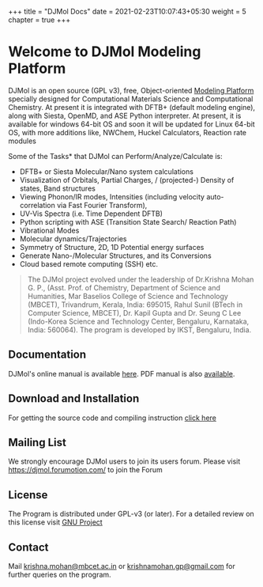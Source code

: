 +++
title = "DJMol Docs"
date = 2021-02-23T10:07:43+05:30
weight = 5
chapter = true
+++


# Welcome to DJMol Modeling Platform

DJMol is an open source (GPL v3), free, Object-oriented [Modeling Platform](https://en.wikipedia.org/wiki/Molecular_design_software) specially designed for Computational Materials Science and Computational Chemistry. At present it is integrated with DFTB+ (default modeling engine), along with Siesta, OpenMD, and ASE Python interpreter. At present, it is available for windows 64-bit OS and soon it will be updated for Linux 64-bit OS, with more additions like, NWChem, Huckel Calculators, Reaction rate modules

Some of the Tasks* that DJMol can Perform/Analyze/Calculate is:
+ DFTB+ or Siesta Molecular/Nano system calculations
+ Visualization of Orbitals, Partial Charges, / (projected-) Density of states, Band structures
+ Viewing Phonon/IR modes, Intensities (including velocity auto-correlation via Fast Fourier Transform),
+ UV-Vis Spectra (i.e. Time Dependent DFTB)
+ Python scripting with ASE (Transition State Search/ Reaction Path)
+ Vibrational Modes
+ Molecular dynamics/Trajectories
+ Symmetry of Structure, 2D, 1D Potential energy surfaces
+ Generate Nano-/Molecular Structures, and its Conversions
+ Cloud based remote computing (SSH) etc.

> The DJMol project evolved under the leadership of Dr.Krishna Mohan G. P., (Asst. Prof. of Chemistry, Department of Science and Humanities, Mar Baselios College of Science and Technology (MBCET), Trivandrum, Kerala, India: 695015, Rahul Sunil (BTech in Computer Science, MBCET), Dr. Kapil Gupta and Dr. Seung C Lee (Indo-Korea Science and Technology Center, Bengaluru, Karnataka, India: 560064). The program is developed by IKST, Bengaluru, India.

## Documentation
DJMol's online manual is available [here](https://djmolprogram.github.io/).
PDF manual is also [available](UserManual.pdf).

## Download and Installation
For getting the source code and compiling instruction [click here](installation/)

## Mailing List
We  strongly encourage DJMol users to join its users forum.
Please visit https://djmol.forumotion.com/ to join the Forum

## License
The Program is distributed under GPL-v3 (or later).
For a detailed review on this license visit [GNU Project](https://www.gnu.org/licenses/gpl-3.0.en.html)

## Contact
Mail krishna.mohan@mbcet.ac.in or krishnamohan.gp@gmail.com for further queries on the program.
